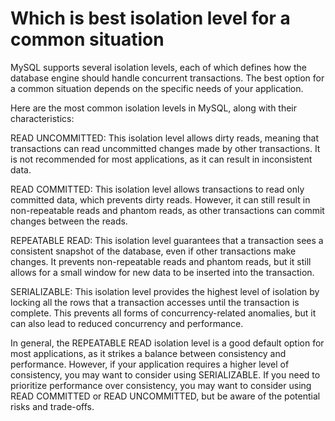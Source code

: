 # Which is best isolation level for a common situation

MySQL supports several isolation levels, each of which defines how the database engine should handle concurrent transactions. The best option for a common situation depends on the specific needs of your application.

Here are the most common isolation levels in MySQL, along with their characteristics:

READ UNCOMMITTED: This isolation level allows dirty reads, meaning that transactions can read uncommitted changes made by other transactions. It is not recommended for most applications, as it can result in inconsistent data.

READ COMMITTED: This isolation level allows transactions to read only committed data, which prevents dirty reads. However, it can still result in non-repeatable reads and phantom reads, as other transactions can commit changes between the reads.

REPEATABLE READ: This isolation level guarantees that a transaction sees a consistent snapshot of the database, even if other transactions make changes. It prevents non-repeatable reads and phantom reads, but it still allows for a small window for new data to be inserted into the transaction.

SERIALIZABLE: This isolation level provides the highest level of isolation by locking all the rows that a transaction accesses until the transaction is complete. This prevents all forms of concurrency-related anomalies, but it can also lead to reduced concurrency and performance.

In general, the REPEATABLE READ isolation level is a good default option for most applications, as it strikes a balance between consistency and performance. However, if your application requires a higher level of consistency, you may want to consider using SERIALIZABLE. If you need to prioritize performance over consistency, you may want to consider using READ COMMITTED or READ UNCOMMITTED, but be aware of the potential risks and trade-offs.
